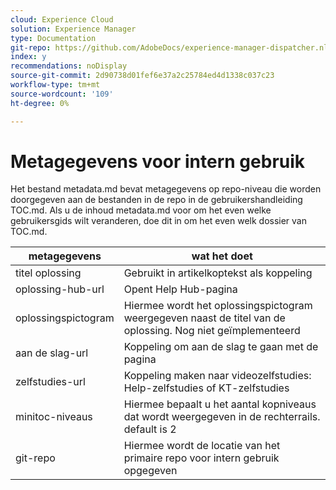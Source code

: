 ```yaml
---
cloud: Experience Cloud
solution: Experience Manager
type: Documentation
git-repo: https://github.com/AdobeDocs/experience-manager-dispatcher.nl-NL
index: y
recommendations: noDisplay
source-git-commit: 2d90738d01fef6e37a2c25784ed4d1338c037c23
workflow-type: tm+mt
source-wordcount: '109'
ht-degree: 0%

---
```



# Metagegevens voor intern gebruik

Het bestand metadata.md bevat metagegevens op repo-niveau die worden doorgegeven aan de bestanden in de repo in de gebruikershandleiding TOC.md. Als u de inhoud metadata.md voor om het even welke gebruikersgids wilt veranderen, doe dit in om het even welk dossier van TOC.md.

| metagegevens | wat het doet |
|--- |--- |
| titel oplossing | Gebruikt in artikelkoptekst als koppeling |
| oplossing-hub-url | Opent Help Hub-pagina |
| oplossingspictogram | Hiermee wordt het oplossingspictogram weergegeven naast de titel van de oplossing. Nog niet geïmplementeerd |
| aan de slag-url | Koppeling om aan de slag te gaan met de pagina |
| zelfstudies-url | Koppeling maken naar videozelfstudies: Help-zelfstudies of KT-zelfstudies |
| minitoc-niveaus | Hiermee bepaalt u het aantal kopniveaus dat wordt weergegeven in de rechterrails. default is 2 |
| git-repo | Hiermee wordt de locatie van het primaire repo voor intern gebruik opgegeven |

